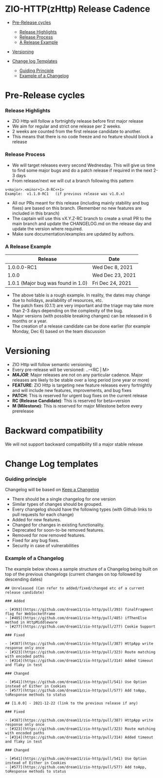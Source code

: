 # ZIO-HTTP(zHttp) Release Cadence

- [Pre-Release cycles](#pre-release-cycles)
  - [Release Highlights](#release-highlights)
  - [Release Process](#release-process)
  - [A Release Example](#a-release-example)

- [Versioning](#versioning)
- [Change log Templates](#change-log-templates)
  - [Guiding Principle](#guiding-principle)
  - [Example of a Changelog](#example-of-a-changelog)

# Pre-Release cycles

### Release Highlights
* ZIO Http will follow a fortnightly release before first major release
* We aim for regular and strict one release per 2 weeks.
* 2 weeks are counted from the first release candidate to another.
* This means that there is no code freeze and no feature should block a release

### Release Process
* We will target releases every second Wednesday. This will give us time to find some major bugs and do a patch release if required in the next 2-3 days
* From release/next we will cut a branch following this pattern
``` 
v<major>.<minor+1>.0-RC<+1>
Example:  v1.1.0-RC1   (if previous release was v1.0.x)
```
* All our PRs meant for this release (including mainly stability and bug fixes) are based on this branch. (Remember no new features are included in this branch)
* The captain will use this vX.Y.Z-RC branch to create a small PR to the main branch and update the CHANGELOG.md on the release day and update the version where required.
* Make sure documentation/examples are updated by authors.

### A Release Example
| **Release**    | **Date**         |
| ----------- | ----------- |
| 1.0.0.0-RC1       | Wed Dec 8, 2021       |
| 1.0.0   | Wed Dec 23, 2021        |
| 1.0.1 (Major bug was found in 1.0)| Fri Dec 24, 2021|

* The above table is a rough example. In reality, the dates may change due to holidays, availability of resources, etc.
* The patch fixes (0.1.1) are very important and the triage may take more than 2-3 days depending on the complexity of the bug.
* Major versions (with possible breaking changes) can be released in 6 months or a year.
* The creation of a release candidate can be done earlier (for example Monday, Dec 6)  based on the team discussion

# Versioning
* ZIO Http will follow semantic versioning
* Every pre-release will be versioned: <MAJOR>.<FEATURE>.<PATCH>-<RC | M>
* ***MAJOR***: Major releases are not on any particular cadence. Major releases are likely to be stable over a long period (one year or more)
* **FEATURE**: ZIO Http is targeting new feature releases every fortnightly and will include new features, improvements, and bug fixes
* **PATCH**: This is reserved for urgent bug fixes on the current release
* **RC (Release Candidate)**: This is reserved for beta=version
* **M (Milestone)**: This is reserved for major Milestone before every prerelease

# Backward compatibility
We will not support backward compatibility till a major stable release

# Change Log templates
### Guiding principle

Changelog will be based on [Keep a Changelog](http://keepachangelog.com/en/1.0.0/)
* There should be a single changelog for one version
* Similar types of changes should be grouped.
* Every changelog should have the following types (with Github links to pull requests for each change)
* Added for new features.
* Changed for changes in existing functionality.
* Deprecated for soon-to-be removed features.
* Removed for now removed features.
* Fixed for any bug fixes.
* Security in case of vulnerabilities

### Example of a Changelog
The example below shows a sample structure of a Changelog being built on top of the previous changelogs (current changes on top followed by descending dates)
```
## Unreleased (Can refer to added/fixed/changed etc of a current release candidate)

### Added

- [#393](https://github.com/dream11/zio-http/pull/393) finalFragment flag for WebSocketFrame
- [#485](https://github.com/dream11/zio-http/pull/485) ifThenElse method in HttpMiddleware
- [#277](https://github.com/dream11/zio-http/pull/277) Cookie Support

### Fixed

- [#387](https://github.com/dream11/zio-http/pull/387) HttpApp write response only once
- [#323](https://github.com/dream11/zio-http/pull/323) Route matching with encoded paths
- [#314](https://github.com/dream11/zio-http/pull/314) Added timeout and flaky in test

### Changed

- [#541](https://github.com/dream11/zio-http/pull/541) Use Option instead of Either in Cookies
- [#577](https://github.com/dream11/zio-http/pull/577) Add toApp, toResponse methods to status

## [1.0.0] - 2021-12-22 (link to the previous release if any)

### Fixed

- [#387](https://github.com/dream11/zio-http/pull/387) HttpApp write response only once
- [#323](https://github.com/dream11/zio-http/pull/323) Route matching with encoded paths
- [#314](https://github.com/dream11/zio-http/pull/314) Added timeout and flaky in test

### Changed

- [#541](https://github.com/dream11/zio-http/pull/541) Use Option instead of Either in Cookies
- [#577](https://github.com/dream11/zio-http/pull/577) Add toApp, toResponse methods to status
```



